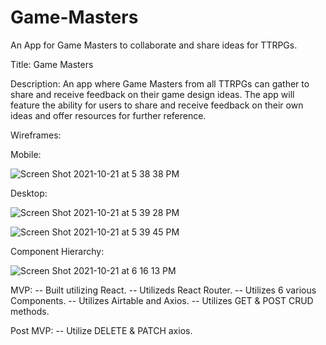 # Game-Masters
An App for Game Masters to collaborate and share ideas for TTRPGs.

Title: Game Masters

Description: An app where Game Masters from all TTRPGs can gather to share and receive feedback on their game design ideas. The app will feature the ability for users to share and receive feedback on their own ideas and offer resources for further reference.


Wireframes: 

Mobile:

![Screen Shot 2021-10-21 at 5 38 38 PM](https://user-images.githubusercontent.com/91752553/138364797-1553b1bd-cf3c-4bdf-9fe6-39e3336c7999.png)


Desktop:

![Screen Shot 2021-10-21 at 5 39 28 PM](https://user-images.githubusercontent.com/91752553/138364824-7a7d12ce-df3f-470f-bea1-fc45558bfcff.png)


![Screen Shot 2021-10-21 at 5 39 45 PM](https://user-images.githubusercontent.com/91752553/138365053-4bcfa56c-fcd4-44f0-b294-3fe76144765c.png)


Component Hierarchy:


![Screen Shot 2021-10-21 at 6 16 13 PM](https://user-images.githubusercontent.com/91752553/138365211-18cdba66-3166-429e-91c9-dbc130099bbc.png)


MVP: 
 -- Built utilizing React.
 -- Utilizeds React Router.
 -- Utilizes 6 various Components.
 -- Utilizes Airtable and Axios.
 -- Utilizes GET & POST CRUD methods. 
 
 Post MVP: 
  -- Utilize DELETE & PATCH axios.
  

